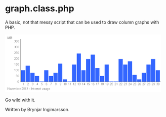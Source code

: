 graph.class.php
======

A basic, not that messy script that can be used to draw column graphs with PHP.

<img src="example.png"/>

Go wild with it.

Written by Brynjar Ingimarsson.
